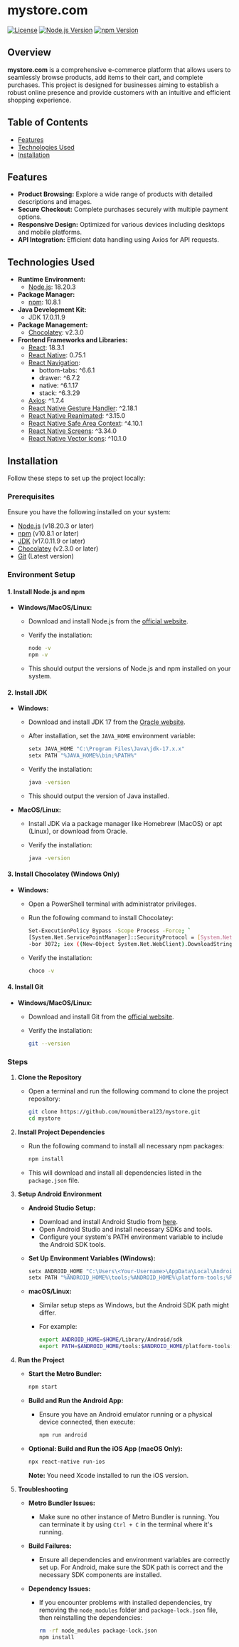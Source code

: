 # mystore.com

[![License](https://img.shields.io/badge/license-MIT-blue.svg)](LICENSE)
[![Node.js Version](https://img.shields.io/badge/node.js-18.20.3-brightgreen)](https://nodejs.org/)
[![npm Version](https://img.shields.io/badge/npm-10.8.1-red)](https://www.npmjs.com/)

## Overview

**mystore.com** is a comprehensive e-commerce platform that allows users to seamlessly browse products, add items to their cart, and complete purchases. This project is designed for businesses aiming to establish a robust online presence and provide customers with an intuitive and efficient shopping experience.

## Table of Contents

- [Features](#features)
- [Technologies Used](#technologies-used)
- [Installation](#installation)

## Features

- **Product Browsing:** Explore a wide range of products with detailed descriptions and images.
- **Secure Checkout:** Complete purchases securely with multiple payment options.
- **Responsive Design:** Optimized for various devices including desktops and mobile platforms.
- **API Integration:** Efficient data handling using Axios for API requests.

## Technologies Used

- **Runtime Environment:**
  - [Node.js](https://nodejs.org/en/): 18.20.3
- **Package Manager:**
  - [npm](https://www.npmjs.com/): 10.8.1
- **Java Development Kit:**
  - JDK 17.0.11.9
- **Package Management:**
  - [Chocolatey](https://chocolatey.org/): v2.3.0
- **Frontend Frameworks and Libraries:**
  - [React](https://reactjs.org/): 18.3.1
  - [React Native](https://reactnative.dev/): 0.75.1
  - [React Navigation](https://reactnavigation.org/): 
    - bottom-tabs: ^6.6.1
    - drawer: ^6.7.2
    - native: ^6.1.17
    - stack: ^6.3.29
  - [Axios](https://axios-http.com/): ^1.7.4
  - [React Native Gesture Handler](https://docs.swmansion.com/react-native-gesture-handler/): ^2.18.1
  - [React Native Reanimated](https://docs.swmansion.com/react-native-reanimated/): ^3.15.0
  - [React Native Safe Area Context](https://github.com/th3rdwave/react-native-safe-area-context): ^4.10.1
  - [React Native Screens](https://github.com/software-mansion/react-native-screens): ^3.34.0
  - [React Native Vector Icons](https://github.com/oblador/react-native-vector-icons): ^10.1.0

## Installation

Follow these steps to set up the project locally:

### Prerequisites

Ensure you have the following installed on your system:

- [Node.js](https://nodejs.org/en/download/) (v18.20.3 or later)
- [npm](https://www.npmjs.com/get-npm) (v10.8.1 or later)
- [JDK](https://www.oracle.com/java/technologies/javase/jdk17-archive-downloads.html) (v17.0.11.9 or later)
- [Chocolatey](https://chocolatey.org/install) (v2.3.0 or later)
- [Git](https://git-scm.com/downloads) (Latest version)

### Environment Setup

#### 1. Install Node.js and npm

- **Windows/MacOS/Linux:**
  - Download and install Node.js from the [official website](https://nodejs.org/en/download/).
  - Verify the installation:
  
    ```bash
    node -v
    npm -v
    ```
  - This should output the versions of Node.js and npm installed on your system.

#### 2. Install JDK

- **Windows:**
  - Download and install JDK 17 from the [Oracle website](https://www.oracle.com/java/technologies/javase/jdk17-archive-downloads.html).
  - After installation, set the `JAVA_HOME` environment variable:
  
    ```bash
    setx JAVA_HOME "C:\Program Files\Java\jdk-17.x.x"
    setx PATH "%JAVA_HOME%\bin;%PATH%"
    ```
  
  - Verify the installation:
  
    ```bash
    java -version
    ```
  
  - This should output the version of Java installed.

- **MacOS/Linux:**
  - Install JDK via a package manager like Homebrew (MacOS) or apt (Linux), or download from Oracle.
  - Verify the installation:

    ```bash
    java -version
    ```

#### 3. Install Chocolatey (Windows Only)

- **Windows:**
  - Open a PowerShell terminal with administrator privileges.
  - Run the following command to install Chocolatey:

    ```bash
    Set-ExecutionPolicy Bypass -Scope Process -Force; `
    [System.Net.ServicePointManager]::SecurityProtocol = [System.Net.ServicePointManager]::SecurityProtocol `
    -bor 3072; iex ((New-Object System.Net.WebClient).DownloadString('https://community.chocolatey.org/install.ps1'))
    ```

  - Verify the installation:

    ```bash
    choco -v
    ```

#### 4. Install Git

- **Windows/MacOS/Linux:**
  - Download and install Git from the [official website](https://git-scm.com/downloads).
  - Verify the installation:

    ```bash
    git --version
    ```

### Steps

1. **Clone the Repository**

   - Open a terminal and run the following command to clone the project repository:

     ```bash
     git clone https://github.com/moumitbera123/mystore.git
     cd mystore
     ```

2. **Install Project Dependencies**

   - Run the following command to install all necessary npm packages:

     ```bash
     npm install
     ```

   - This will download and install all dependencies listed in the `package.json` file.

3. **Setup Android Environment**

   - **Android Studio Setup:**
     - Download and install Android Studio from [here](https://developer.android.com/studio).
     - Open Android Studio and install necessary SDKs and tools.
     - Configure your system's PATH environment variable to include the Android SDK tools.
  
   - **Set Up Environment Variables (Windows):**
  
     ```bash
     setx ANDROID_HOME "C:\Users\<Your-Username>\AppData\Local\Android\Sdk"
     setx PATH "%ANDROID_HOME%\tools;%ANDROID_HOME%\platform-tools;%PATH%"
     ```

   - **macOS/Linux:**
     - Similar setup steps as Windows, but the Android SDK path might differ.
     - For example:

       ```bash
       export ANDROID_HOME=$HOME/Library/Android/sdk
       export PATH=$ANDROID_HOME/tools:$ANDROID_HOME/platform-tools:$PATH
       ```

4. **Run the Project**

   - **Start the Metro Bundler:**

     ```bash
     npm start
     ```

   - **Build and Run the Android App:**

     - Ensure you have an Android emulator running or a physical device connected, then execute:

       ```bash
       npm run android
       ```

   - **Optional: Build and Run the iOS App (macOS Only):**

     ```bash
     npx react-native run-ios
     ```

     **Note:** You need Xcode installed to run the iOS version.

5. **Troubleshooting**

   - **Metro Bundler Issues:**
     - Make sure no other instance of Metro Bundler is running. You can terminate it by using `Ctrl + C` in the terminal where it's running.

   - **Build Failures:**
     - Ensure all dependencies and environment variables are correctly set up. For Android, make sure the SDK path is correct and the necessary SDK components are installed.

   - **Dependency Issues:**
     - If you encounter problems with installed dependencies, try removing the `node_modules` folder and `package-lock.json` file, then reinstalling the dependencies:

       ```bash
       rm -rf node_modules package-lock.json
       npm install
       ```

